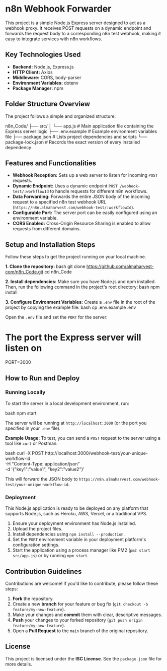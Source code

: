 # n8n Webhook Forwarder

This project is a simple Node.js Express server designed to act as a webhook proxy. It receives POST requests on a dynamic endpoint and forwards the request body to a corresponding n8n test webhook, making it easy to integrate services with n8n workflows.

## Key Technologies Used

- **Backend:** Node.js, Express.js
- **HTTP Client:** Axios
- **Middleware:** CORS, body-parser
- **Environment Variables:** dotenv
- **Package Manager:** npm

## Folder Structure Overview

The project follows a simple and organized structure:


n8n_Code/
├── src/
│   └── app.js          # Main application file containing the Express server logic
├── .env.example        # Example environment variables file
├── package.json        # Lists project dependencies and scripts
└── package-lock.json   # Records the exact version of every installed dependency


## Features and Functionalities

- **Webhook Reception:** Sets up a web server to listen for incoming `POST` requests.
- **Dynamic Endpoint:** Uses a dynamic endpoint `POST /webhook-test/:workflowId` to handle requests for different n8n workflows.
- **Data Forwarding:** Forwards the entire JSON body of the incoming request to a specified n8n test webhook URL (`https://n8n.almaharvest.com/webhook-test/:workflowId`).
- **Configurable Port:** The server port can be easily configured using an environment variable.
- **CORS Enabled:** Cross-Origin Resource Sharing is enabled to allow requests from different domains.

## Setup and Installation Steps

Follow these steps to get the project running on your local machine.

**1. Clone the repository:**
bash
git clone https://github.com/almaharvest-com/n8n_Code.git
cd n8n_Code


**2. Install dependencies:**
Make sure you have Node.js and npm installed. Then, run the following command in the project's root directory:
bash
npm install


**3. Configure Environment Variables:**
Create a `.env` file in the root of the project by copying the example file:
bash
cp .env.example .env

Open the `.env` file and set the `PORT` for the server:

# The port the Express server will listen on
PORT=3000


## How to Run and Deploy

### Running Locally

To start the server in a local development environment, run:

bash
npm start


The server will be running at `http://localhost:3000` (or the port you specified in your `.env` file).

**Example Usage:**
To test, you can send a `POST` request to the server using a tool like `curl` or Postman.

bash
curl -X POST http://localhost:3000/webhook-test/your-unique-workflow-id \
-H "Content-Type: application/json" \
-d '{"key1":"value1", "key2":"value2"}'


This will forward the JSON body to `https://n8n.almaharvest.com/webhook-test/your-unique-workflow-id`.

### Deployment

This Node.js application is ready to be deployed on any platform that supports Node.js, such as Heroku, AWS, Vercel, or a traditional VPS.

1.  Ensure your deployment environment has Node.js installed.
2.  Upload the project files.
3.  Install dependencies using `npm install --production`.
4.  Set the `PORT` environment variable in your deployment platform's configuration settings.
5.  Start the application using a process manager like PM2 (`pm2 start src/app.js`) or by running `npm start`.

## Contribution Guidelines

Contributions are welcome! If you'd like to contribute, please follow these steps:

1.  **Fork** the repository.
2.  Create a new **branch** for your feature or bug fix (`git checkout -b feature/my-new-feature`).
3.  Make your changes and **commit** them with clear, descriptive messages.
4.  **Push** your changes to your forked repository (`git push origin feature/my-new-feature`).
5.  Open a **Pull Request** to the `main` branch of the original repository.

## License

This project is licensed under the **ISC License**. See the `package.json` file for more details.